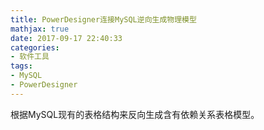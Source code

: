 ```yaml
---
title: PowerDesigner连接MySQL逆向生成物理模型
mathjax: true
date: 2017-09-17 22:40:33
categories:
- 软件工具
tags:
- MySQL
- PowerDesigner
---
```

根据MySQL现有的表格结构来反向生成含有依赖关系表格模型。

<!--more-->

<!-- 系统环境：Win10 64位系统

## 下载安装ODBC
到[MySQL官网](https://dev.mysql.com/downloads/connector/odbc/)上下载ODBC，选择<font color=red>mysql-connector-odbc-5.3.9-win32.msi</font> 这一点非常重要，下面会说明理由。安装就很简单了，一路next下去

{% asset_img 1.png %}



## 配置ODBC数据源
1. 打开管理工具（不知道在哪儿的话，可以问cortana），双击<font color=red>ODBC数据源(32位)</font>，如下图所示：

{% asset_img 2.png %}

2. 点击添加，选择<font color=red>MySQL ODBC 5.3 Unicode Driver</font>

{% asset_img 3.png %}

3. 点击完成，会弹出配置界面，前面两个随便填写，<font color=red>User和Password就填写你连接数据库的用户名和密码，Database选择你所要连接的数据库</font>，点击Test会弹出连接成功的提示框

{% asset_img 4.png %}，点击OK就配置完成了

## 使用PowerDesigner逆向生成物理模型
1. 打开PowerDesigner新建模型，DBMS选择MySQL5.0

{% asset_img 5.png %}

2. 菜单栏 Database -> Connect，点击弹出连接界面。从下拉菜单中选择刚刚配置的ODBC数据源，点击Connect即可连接成功。

{% asset_img 6.png %}

<font color=red>注意：现在来解释一下为什么选择32位的安装包，如果选择了64位的，此时点击Connect会弹出报错框：在指定的DSN中，驱动程序和应用程序的体系结构不匹配，SQLSTATE=IM014.具体原因我也不知道。</font>

3. 菜单栏 Database -> Update Model From Database...，弹出如下界面：

{% asset_img 7.png %}

点击确定，PowerDesigner默认选中所有数据库的所有表，要想生成我们想要的数据库的物理模型，先反选一下Deselect All，

{% asset_img 8.png %}

再选中partysystem数据库，Select All即选中该数据库中的所有表

{% asset_img 9.png %}

最后点击OK，即生成我们想要的物理模型。

{% asset_img 10.png %}

我这个数据库里面的表结构比较单一，所以生成的物理模型很简单。 -->
